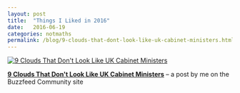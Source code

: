 ```yaml
---
layout: post
title:  "Things I Liked in 2016"
date:   2016-06-19
categories: notmaths
permalink: /blog/9-clouds-that-dont-look-like-uk-cabinet-ministers.html
---
```


[![9 Clouds That Don't Look Like UK Cabinet Ministers](../assets/img/clouds.jpg)](https://www.buzzfeed.com/mpaldridge/9-clouds-that-dont-look-like-uk-cabinet-ministers-2hqzs)

**[9 Clouds That Don't Look Like UK Cabinet Ministers](https://www.buzzfeed.com/mpaldridge/9-clouds-that-dont-look-like-uk-cabinet-ministers-2hqzs)** – a post by me on the Buzzfeed Community site

